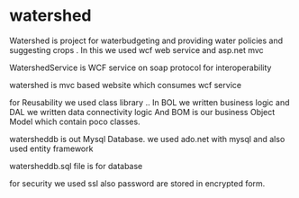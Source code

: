 # watershed
Watershed is project for waterbudgeting and providing water policies and suggesting crops . In this we used wcf web service and asp.net mvc


WatershedService is WCF service on soap protocol for interoperability

watershed is mvc based website which consumes wcf service

for Reusability we used class library .. In BOL we written business logic and DAL we written data connectivity logic
And BOM is our business Object Model which contain poco classes.




watersheddb is out Mysql Database.
we used ado.net with mysql 
and also used entity framework

watersheddb.sql file is for database


for security we used ssl also password are stored in encrypted form.
